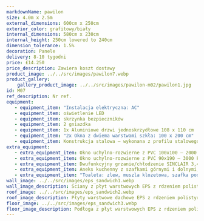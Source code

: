 ```yaml
---
markdownName: pawilon
size: 4.0m x 2.5m
external_dimensions: 600cm x 250cm
exterior_color: grafitowy/biały
internal_dimensions: 580cm x 230cm
internal_height: 250cm lowered to 240cm
dimension_tolerance: 1.5%
decoration: Panele
delivery: 8-10 tygodni
price: £14.250
price_description: Zawiera koszt dostawy
product_image: ../../src/images/pawilon7.webp
product_gallery:
    gallery_product_image: ../../src/images/pawilon-m02/pawilon1.jpg
id: M07
ref_description: Nr ref.
equipment: 
   - equipment_item: "Instalacja elektryczna: AC"
   - equipment_item: oświetlenie LED
   - equipment_item: skrzynka bezpieczników
   - equipment_item: 2 gniazdka
   - equipment_item: 1x Aluminiowe drzwi jednoskrzydłowe 108 x 110 cm
   - equipment_item: "2x Okna z dwiema warstwami szkła: 100 x 200 cm"
   - equipment_item: Konstrukcja stalowa – wykonana z profilu stalowego 50x50x4 mm, w tym haki transportowe
extra_equipment:
   - extra_equipment_item: Okno uchylno-rozwierne z PVC 100x100 – 2000 PLN
   - extra_equipment_item: Okno uchylno-rozwierne z PVC 90x190 – 3000 PLN
   - extra_equipment_item: Dwufunkcyjny grzanie/chłodzenie SINCLAIR 3,4 kW – 4840 PLN
   - extra_equipment_item: Aneks kuchenny z szafkami górnymi i dolnymi, blatem, zlewem, kranem – 2300 PLN
   - extra_equipment_item: "Toaleta: zlew, muszla klozetowa, szafka pod zlewem, małe okno, podgrzewacz wody – 2000 PLN"
wall_image: ../../src/images/eps_sandwich1.webp
wall_image_description: Ściany z płyt warstwowych EPS z rdzeniem polistyrenowym o grubości 10 cm – współczynnik przenikania ciepła dla polistyrenu wynosi 0,38 W/m2K.
roof_image: ../../src/images/eps_sandwich2.webp
roof_image_description: Płyty warstwowe dachowe EPS z rdzeniem polistyrenowym o grubości 10 cm – współczynnik przenikania ciepła dla polistyrenu wynosi 0,38 W/m2K.
floor_image: ../../src/images/eps_sandwich3.webp
floor_image_description: Podłoga z płyt warstwowych EPS z rdzeniem poliuretanowym o grubości 10 cm + płyta OSB + podłoga winylowa - współczynnik przenikania ciepła dla poliuretanu wynosi 0,22 W/m2K.
---
```



